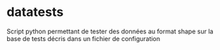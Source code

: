# datatests
Script python permettant de tester des données au format shape sur la base de tests décris dans un fichier de configuration

